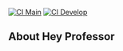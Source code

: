 [![CI Main](https://github.com/markleymsm/hey-professor/actions/workflows/laravel.yml/badge.svg?branch=main)](https://github.com/markleymsm/hey-professor/actions/workflows/laravel.yml)
[![CI Develop](https://github.com/markleymsm/hey-professor/actions/workflows/laravel.yml/badge.svg?branch=develop)](https://github.com/markleymsm/hey-professor/actions/workflows/laravel.yml)

## About Hey Professor
